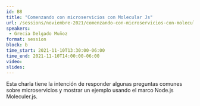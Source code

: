 ```yaml
---
id: B8
title: "Comenzando con microservicios con Molecular Js"
url: /sessions/noviembre-2021/comenzando-con-microservicios-con-molecular-js
speakers:
 - Grecia Delgado Muñoz 
format: session
block: b
time_start: 2021-11-10T13:30:00-06:00
time_end: 2021-11-10T14:00:00-06:00
video:
slides:
---
```


Esta charla tiene la intención de responder algunas preguntas comunes sobre microservicios y mostrar un ejemplo usando el marco Node.js Moleculer.js.
